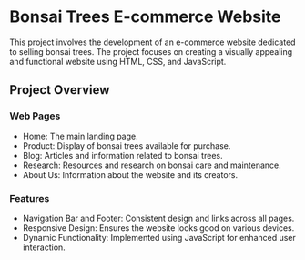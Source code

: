 # Bonsai Trees E-commerce Website
This project involves the development of an e-commerce website dedicated to selling bonsai trees. The project focuses on creating a visually appealing and functional website using HTML, CSS, and JavaScript.

## Project Overview
### Web Pages
- Home: The main landing page.
- Product: Display of bonsai trees available for purchase.
- Blog: Articles and information related to bonsai trees.
- Research: Resources and research on bonsai care and maintenance.
- About Us: Information about the website and its creators.

### Features
- Navigation Bar and Footer: Consistent design and links across all pages.
- Responsive Design: Ensures the website looks good on various devices.
- Dynamic Functionality: Implemented using JavaScript for enhanced user interaction.
